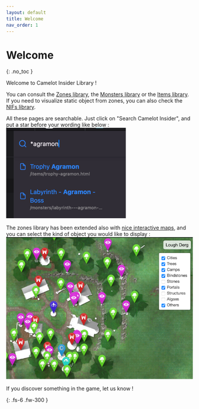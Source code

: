 ```yaml
---
layout: default
title: Welcome
nav_order: 1
---
```


# Welcome 
{: .no_toc }

Welcome to Camelot Insider Library !
<br>

You can consult the <a href="/zones_library.html">Zones library</a>, the <a href="/monsters_library.html">Monsters library</a> or the <a href="/items_library.html">Items library</a>.
If you need to visualize static object from zones, you can also check the <a href="/nifs_library.html">NIFs library</a>.<br>

All these pages are searchable. Just click on "Search Camelot Insider", and put a star before your wording like below :
<br>
<img src="/assets/img/search.png"/>
<br>

The zones library has been extended also with <a href="/interactive_maps.html">nice interactive maps</a>, and you can select the kind of object you would like to display :
<br>
<img src="/assets/img/category_select.png"/>
<br>

If you discover something in the game, let us know !

{: .fs-6 .fw-300 }

